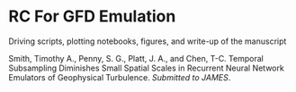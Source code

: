 # RC For GFD Emulation

Driving scripts, plotting notebooks, figures, and write-up of the manuscript

Smith, Timothy A., Penny, S. G., Platt, J. A., and Chen, T-C.
Temporal Subsampling Diminishes Small Spatial Scales
in Recurrent Neural Network Emulators of Geophysical Turbulence.
*Submitted to JAMES*.
